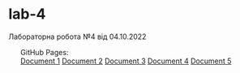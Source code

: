# lab-4
Лабораторна робота №4 від 04.10.2022
<ul>GitHub Pages:<br>
    <a href="https://yavorskui.github.io/lab-4/document1.html">Document 1</a>
    <a href="https://yavorskui.github.io/lab-4/document2.html">Document 2</a>
    <a href="https://yavorskui.github.io/lab-4/document3.html">Document 3</a>
    <a href="https://yavorskui.github.io/lab-4/document4.html">Document 4</a>
    <a href="https://yavorskui.github.io/lab-4/document5.html">Document 5</a>
</ul>
